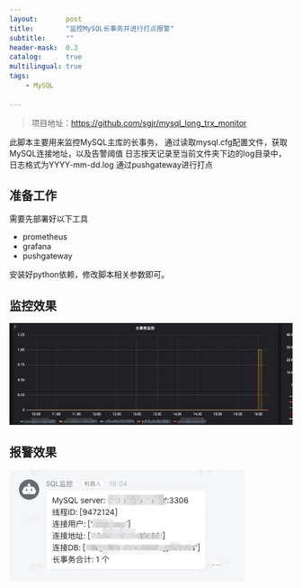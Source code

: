 ```yaml
---
layout:       post
title:        "监控MySQL长事务并进行打点报警"
subtitle:     ""
header-mask:  0.3
catalog:      true
multilingual: true
tags:
    - MySQL

---
```



> 项目地址：https://github.com/sgjr/mysql_long_trx_monitor


此脚本主要用来监控MySQL主库的长事务， 通过读取mysql.cfg配置文件，获取MySQL连接地址，以及告警阈值 日志按天记录至当前文件夹下边的log目录中，日志格式为YYYY-mm-dd.log 通过pushgateway进行打点

## 准备工作
需要先部署好以下工具

- prometheus
- grafana
- pushgateway

安装好python依赖，修改脚本相关参数即可。

## 监控效果
![1](/img/in-post/monitor_view_20190529.png)
## 报警效果
![1](/img/in-post/alert_view_20190529.png)


